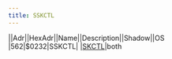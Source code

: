 ```yaml
---
title: SSKCTL
---
```

||Adr||HexAdr||Name||Description||Shadow||OS  
|562|$0232|SSKCTL| |[SKCTL](../SKCTL/index.md)|both  
  
